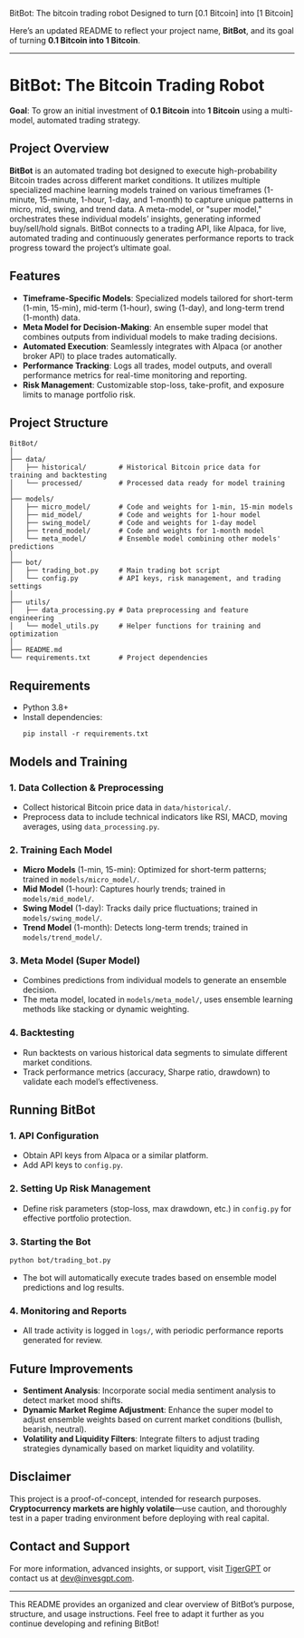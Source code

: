 BitBot: The bitcoin trading robot
Designed to turn [0.1 Bitcoin] into [1 Bitcoin]

Here’s an updated README to reflect your project name, **BitBot**, and its goal of turning **0.1 Bitcoin into 1 Bitcoin**.

---

# BitBot: The Bitcoin Trading Robot
**Goal**: To grow an initial investment of **0.1 Bitcoin** into **1 Bitcoin** using a multi-model, automated trading strategy.

## Project Overview
**BitBot** is an automated trading bot designed to execute high-probability Bitcoin trades across different market conditions. It utilizes multiple specialized machine learning models trained on various timeframes (1-minute, 15-minute, 1-hour, 1-day, and 1-month) to capture unique patterns in micro, mid, swing, and trend data. A meta-model, or "super model," orchestrates these individual models’ insights, generating informed buy/sell/hold signals. BitBot connects to a trading API, like Alpaca, for live, automated trading and continuously generates performance reports to track progress toward the project’s ultimate goal.

## Features
- **Timeframe-Specific Models**: Specialized models tailored for short-term (1-min, 15-min), mid-term (1-hour), swing (1-day), and long-term trend (1-month) data.
- **Meta Model for Decision-Making**: An ensemble super model that combines outputs from individual models to make trading decisions.
- **Automated Execution**: Seamlessly integrates with Alpaca (or another broker API) to place trades automatically.
- **Performance Tracking**: Logs all trades, model outputs, and overall performance metrics for real-time monitoring and reporting.
- **Risk Management**: Customizable stop-loss, take-profit, and exposure limits to manage portfolio risk.

## Project Structure
```
BitBot/
│
├── data/
│   ├── historical/        # Historical Bitcoin price data for training and backtesting
│   └── processed/         # Processed data ready for model training
│
├── models/
│   ├── micro_model/       # Code and weights for 1-min, 15-min models
│   ├── mid_model/         # Code and weights for 1-hour model
│   ├── swing_model/       # Code and weights for 1-day model
│   ├── trend_model/       # Code and weights for 1-month model
│   └── meta_model/        # Ensemble model combining other models' predictions
│
├── bot/
│   ├── trading_bot.py     # Main trading bot script
│   └── config.py          # API keys, risk management, and trading settings
│
├── utils/
│   ├── data_processing.py # Data preprocessing and feature engineering
│   └── model_utils.py     # Helper functions for training and optimization
│
├── README.md
└── requirements.txt       # Project dependencies
```

## Requirements
- Python 3.8+
- Install dependencies:
  ```
  pip install -r requirements.txt
  ```

## Models and Training
### 1. **Data Collection & Preprocessing**
   - Collect historical Bitcoin price data in `data/historical/`.
   - Preprocess data to include technical indicators like RSI, MACD, moving averages, using `data_processing.py`.

### 2. **Training Each Model**
   - **Micro Models** (1-min, 15-min): Optimized for short-term patterns; trained in `models/micro_model/`.
   - **Mid Model** (1-hour): Captures hourly trends; trained in `models/mid_model/`.
   - **Swing Model** (1-day): Tracks daily price fluctuations; trained in `models/swing_model/`.
   - **Trend Model** (1-month): Detects long-term trends; trained in `models/trend_model/`.

### 3. **Meta Model (Super Model)**
   - Combines predictions from individual models to generate an ensemble decision.
   - The meta model, located in `models/meta_model/`, uses ensemble learning methods like stacking or dynamic weighting.

### 4. **Backtesting**
   - Run backtests on various historical data segments to simulate different market conditions.
   - Track performance metrics (accuracy, Sharpe ratio, drawdown) to validate each model’s effectiveness.

## Running BitBot
### 1. **API Configuration**
   - Obtain API keys from Alpaca or a similar platform.
   - Add API keys to `config.py`.

### 2. **Setting Up Risk Management**
   - Define risk parameters (stop-loss, max drawdown, etc.) in `config.py` for effective portfolio protection.

### 3. **Starting the Bot**
   ```bash
   python bot/trading_bot.py
   ```
   - The bot will automatically execute trades based on ensemble model predictions and log results.

### 4. **Monitoring and Reports**
   - All trade activity is logged in `logs/`, with periodic performance reports generated for review.

## Future Improvements
- **Sentiment Analysis**: Incorporate social media sentiment analysis to detect market mood shifts.
- **Dynamic Market Regime Adjustment**: Enhance the super model to adjust ensemble weights based on current market conditions (bullish, bearish, neutral).
- **Volatility and Liquidity Filters**: Integrate filters to adjust trading strategies dynamically based on market liquidity and volatility.

## Disclaimer
This project is a proof-of-concept, intended for research purposes. **Cryptocurrency markets are highly volatile**—use caution, and thoroughly test in a paper trading environment before deploying with real capital.

## Contact and Support
For more information, advanced insights, or support, visit [TigerGPT](https://invesgpt.com) or contact us at dev@invesgpt.com.

---

This README provides an organized and clear overview of BitBot’s purpose, structure, and usage instructions. Feel free to adapt it further as you continue developing and refining BitBot!